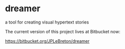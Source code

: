 # dreamer

a tool for creating visual hypertext stories

The current version of this project lives at Bitbucket now:

https://bitbucket.org/JPLeBreton/dreamer
